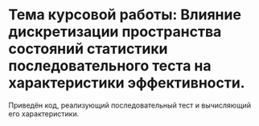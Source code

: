 # Тема курсовой работы: Влияние дискретизации пространства состояний статистики последовательного теста на характеристики эффективности.
Приведён код, реализующий последовательный тест и вычисляющий его характеристики.
